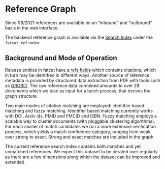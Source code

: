 
# Reference Graph

Since 08/2021 references are available on an "inbound" and "outbound" basis in
the web interface.

The backend reference graph is available via the [Search Index](./search_api.md)
under the `fatcat_ref` index.

## Background and Mode of Operation

Release entities in fatcat have a [refs fields](./entity_release.md) which
contains citations, which in turn may be identified in different ways. Another
source of reference metadata is provided by structured data extraction from PDF
with tools such as [GROBID](https://grobid.readthedocs.io). The raw reference data combined
amounts to over 2B documents which we take as input for a batch process, that
derives the graph structure.

Two main modes of citation matching are employed: identifier based matching and
fuzzy matching. Identifier based matching currently works with DOI, Arxiv ids,
PMID and PMCID and ISBN. Fuzzy matching employs a scalable way to cluster
documents (with pluggable clustering algorithms). For each cluster of match
candidates we run a more extensive verification process, which yields a match
confidence category, ranging from weak over strong to exact. Strong and exact
matches are included in the graph.

The current reference search index contains both matches and yet unmatched
references. We expect this dataset to be iterated over regularly as there are
a few dimensions along which the dataset can be improved and extended.
